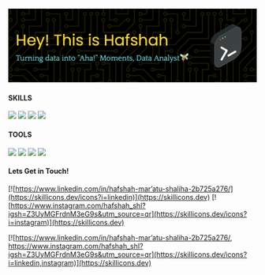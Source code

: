 ![hafshahshaliha](./img/github_header.png)

#### SKILLS
<img src="https://img.shields.io/badge/PostgreSQL-316192?style=for-the-badge&logo=postgresql&logoColor=white" />
<img src="https://img.shields.io/badge/Python-FFD43B?style=for-the-badge&logo=python&logoColor=blue" />
<img src="https://img.shields.io/badge/Streamlit-FF4B4B?style=for-the-badge&logo=Streamlit&logoColor=white" />
<img src="https://img.shields.io/badge/Tableau-E97627?style=for-the-badge&logo=Tableau&logoColor=white" />


#### TOOLS
<img src="https://img.shields.io/badge/ChatGPT-74aa9c?style=for-the-badge&logo=openai&logoColor=white" />
<img src="https://img.shields.io/badge/TensorFlow-FF6F00?style=for-the-badge&logo=tensorflow&logoColor=white" />
<img src="https://img.shields.io/badge/Keras-FF0000?style=for-the-badge&logo=keras&logoColor=white" />
<img src="https://img.shields.io/badge/Kaggle-20BEFF?style=for-the-badge&logo=Kaggle&logoColor=white" />

#### Lets Get in Touch!
[![https://www.linkedin.com/in/hafshah-mar’atu-shaliha-2b725a276/](https://skillicons.dev/icons?i=linkedin)](https://skillicons.dev)                                  [![https://www.instagram.com/hafshah_shl?igsh=Z3UyMGFrdnM3eG9s&utm_source=qr](https://skillicons.dev/icons?i=instagram)](https://skillicons.dev)

[![https://www.linkedin.com/in/hafshah-mar’atu-shaliha-2b725a276/, https://www.instagram.com/hafshah_shl?igsh=Z3UyMGFrdnM3eG9s&utm_source=qr](https://skillicons.dev/icons?i=linkedin,instagram)](https://skillicons.dev)

<!--
**hafshahshaliha/hafshahshaliha** is a ✨ _special_ ✨ repository because its `README.md` (this file) appears on your GitHub profile.

Here are some ideas to get you started:

- 🔭 I’m currently working on ...
- 🌱 I’m currently learning ...
- 👯 I’m looking to collaborate on ...
- 🤔 I’m looking for help with ...
- 💬 Ask me about ...
- 📫 How to reach me: ...
- 😄 Pronouns: ...
- ⚡ Fun fact: ...
-->
